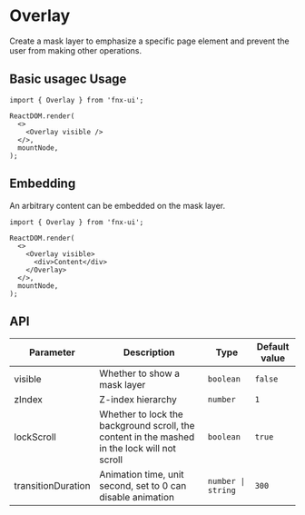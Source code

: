 # Overlay

Create a mask layer to emphasize a specific page element and prevent the user from making other operations.

## Basic usagec Usage

```tsx
import { Overlay } from 'fnx-ui';

ReactDOM.render(
  <>
    <Overlay visible />
  </>,
  mountNode,
);
```

## Embedding

An arbitrary content can be embedded on the mask layer.

```tsx
import { Overlay } from 'fnx-ui';

ReactDOM.render(
  <>
    <Overlay visible>
      <div>Content</div>
    </Overlay>
  </>,
  mountNode,
);
```

## API

| Parameter          | Description                                                                                  | Type               | Default value |
| ------------------ | -------------------------------------------------------------------------------------------- | ------------------ | ------------- |
| visible            | Whether to show a mask layer                                                                 | `boolean`          | `false`       |
| zIndex             | Z-index hierarchy                                                                            | `number`           | `1`           |
| lockScroll         | Whether to lock the background scroll, the content in the mashed in the lock will not scroll | `boolean`          | `true`        |
| transitionDuration | Animation time, unit second, set to 0 can disable animation                                  | `number \| string` | `300`         |
